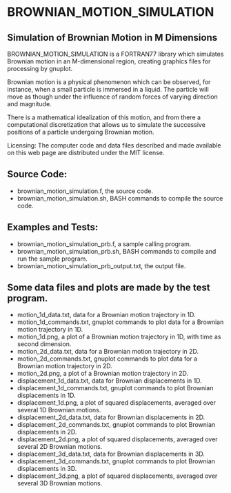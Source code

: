 # BROWNIAN_MOTION_SIMULATION

## Simulation of Brownian Motion in M Dimensions
BROWNIAN_MOTION_SIMULATION is a FORTRAN77 library which simulates Brownian motion in an M-dimensional region, creating graphics files for processing by gnuplot.

Brownian motion is a physical phenomenon which can be observed, for instance, when a small particle is immersed in a liquid. The particle will move as though under the influence of random forces of varying direction and magnitude.

There is a mathematical idealization of this motion, and from there a computational discretization that allows us to simulate the successive positions of a particle undergoing Brownian motion.

Licensing:
The computer code and data files described and made available on this web page are distributed under the MIT license.


## Source Code:
- brownian_motion_simulation.f, the source code.
- brownian_motion_simulation.sh, BASH commands to compile the source code.
## Examples and Tests:
- brownian_motion_simulation_prb.f, a sample calling program.
- brownian_motion_simulation_prb.sh, BASH commands to compile and run the sample program.
- brownian_motion_simulation_prb_output.txt, the output file.

## Some data files and plots are made by the test program.

- motion_1d_data.txt, data for a Brownian motion trajectory in 1D.
- motion_1d_commands.txt, gnuplot commands to plot data for a Brownian motion trajectory in 1D.
- motion_1d.png, a plot of a Brownian motion trajectory in 1D, with time as second dimension.
- motion_2d_data.txt, data for a Brownian motion trajectory in 2D.
- motion_2d_commands.txt, gnuplot commands to plot data for a Brownian motion trajectory in 2D.
- motion_2d.png, a plot of a Brownian motion trajectory in 2D.
- displacement_1d_data.txt, data for Brownian displacements in 1D.
- displacement_1d_commands.txt, gnuplot commands to plot Brownian displacements in 1D.
- displacement_1d.png, a plot of squared displacements, averaged over several 1D Brownian motions.
- displacement_2d_data.txt, data for Brownian displacements in 2D.
- displacement_2d_commands.txt, gnuplot commands to plot Brownian displacements in 2D.
- displacement_2d.png, a plot of squared displacements, averaged over several 2D Brownian motions.
- displacement_3d_data.txt, data for Brownian displacements in 3D.
- displacement_3d_commands.txt, gnuplot commands to plot Brownian displacements in 3D.
- displacement_3d.png, a plot of squared displacements, averaged over several 3D Brownian motions.

